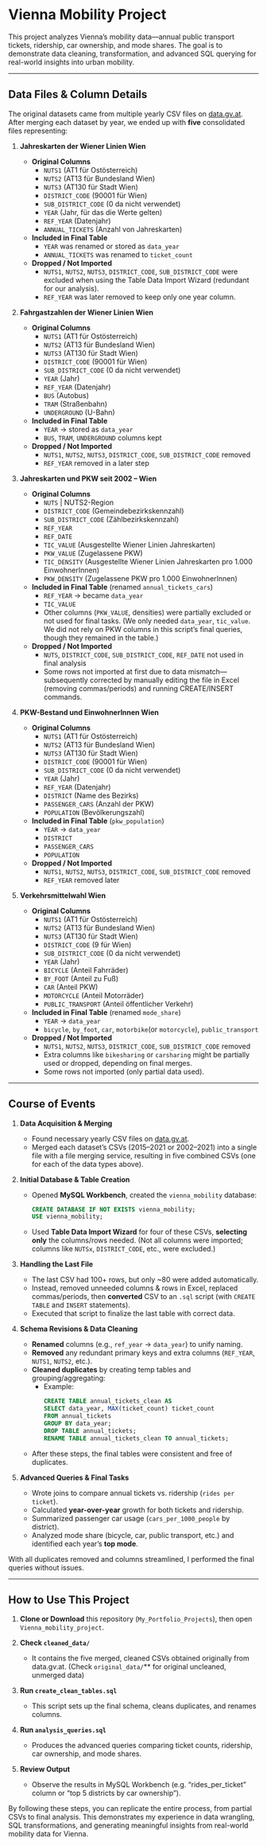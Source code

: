 # Vienna Mobility Project

This project analyzes Vienna’s mobility data—annual public transport tickets, ridership, car ownership, and mode shares. The goal is to demonstrate data cleaning, transformation, and advanced SQL querying for real-world insights into urban mobility.

---

## Data Files & Column Details

The original datasets came from multiple yearly CSV files on [data.gv.at](https://www.data.gv.at/). After merging each dataset by year, we ended up with **five** consolidated files representing:

1. **Jahreskarten der Wiener Linien Wien**  
   - **Original Columns**  
     - `NUTS1` (AT1 für Ostösterreich)  
     - `NUTS2` (AT13 für Bundesland Wien)  
     - `NUTS3` (AT130 für Stadt Wien)  
     - `DISTRICT_CODE` (90001 für Wien)  
     - `SUB_DISTRICT_CODE` (0 da nicht verwendet)  
     - `YEAR` (Jahr, für das die Werte gelten)  
     - `REF_YEAR` (Datenjahr)  
     - `ANNUAL_TICKETS` (Anzahl von Jahreskarten)  
   - **Included in Final Table**  
     - `YEAR` was renamed or stored as `data_year`  
     - `ANNUAL_TICKETS` was renamed to `ticket_count`  
   - **Dropped / Not Imported**  
     - `NUTS1`, `NUTS2`, `NUTS3`, `DISTRICT_CODE`, `SUB_DISTRICT_CODE` were excluded when using the Table Data Import Wizard (redundant for our analysis).  
     - `REF_YEAR` was later removed to keep only one year column.

2. **Fahrgastzahlen der Wiener Linien Wien**  
   - **Original Columns**  
     - `NUTS1` (AT1 für Ostösterreich)  
     - `NUTS2` (AT13 für Bundesland Wien)  
     - `NUTS3` (AT130 für Stadt Wien)  
     - `DISTRICT_CODE` (90001 für Wien)  
     - `SUB_DISTRICT_CODE` (0 da nicht verwendet)  
     - `YEAR` (Jahr)  
     - `REF_YEAR` (Datenjahr)  
     - `BUS` (Autobus)  
     - `TRAM` (Straßenbahn)  
     - `UNDERGROUND` (U-Bahn)  
   - **Included in Final Table**  
     - `YEAR` → stored as `data_year`  
     - `BUS`, `TRAM`, `UNDERGROUND` columns kept  
   - **Dropped / Not Imported**  
     - `NUTS1`, `NUTS2`, `NUTS3`, `DISTRICT_CODE`, `SUB_DISTRICT_CODE` removed  
     - `REF_YEAR` removed in a later step

3. **Jahreskarten und PKW seit 2002 – Wien**  
   - **Original Columns**  
     - `NUTS` | NUTS2-Region  
     - `DISTRICT_CODE` (Gemeindebezirkskennzahl)  
     - `SUB_DISTRICT_CODE` (Zählbezirkskennzahl)  
     - `REF_YEAR`  
     - `REF_DATE`  
     - `TIC_VALUE` (Ausgestellte Wiener Linien Jahreskarten)  
     - `PKW_VALUE` (Zugelassene PKW)  
     - `TIC_DENSITY` (Ausgestellte Wiener Linien Jahreskarten pro 1.000 EinwohnerInnen)  
     - `PKW_DENSITY` (Zugelassene PKW pro 1.000 EinwohnerInnen)  
   - **Included in Final Table** (renamed `annual_tickets_cars`)  
     - `REF_YEAR` → became `data_year`  
     - `TIC_VALUE` 
     - Other columns (`PKW_VALUE`, densities) were partially excluded or not used for final tasks. (We only needed `data_year`, `tic_value`. We did not rely on PKW columns in this script’s final queries, though they remained in the table.)
   - **Dropped / Not Imported**  
     - `NUTS`, `DISTRICT_CODE`, `SUB_DISTRICT_CODE`, `REF_DATE` not used in final analysis  
     - Some rows not imported at first due to data mismatch—subsequently corrected by manually editing the file in Excel (removing commas/periods) and running CREATE/INSERT commands.

4. **PKW-Bestand und EinwohnerInnen Wien**  
   - **Original Columns**  
     - `NUTS1` (AT1 für Ostösterreich)  
     - `NUTS2` (AT13 für Bundesland Wien)  
     - `NUTS3` (AT130 für Stadt Wien)  
     - `DISTRICT_CODE` (90001 für Wien)  
     - `SUB_DISTRICT_CODE` (0 da nicht verwendet)  
     - `YEAR` (Jahr)  
     - `REF_YEAR` (Datenjahr)  
     - `DISTRICT` (Name des Bezirks)  
     - `PASSENGER_CARS` (Anzahl der PKW)  
     - `POPULATION` (Bevölkerungszahl)  
   - **Included in Final Table** (`pkw_population`)  
     - `YEAR` → `data_year`  
     - `DISTRICT`  
     - `PASSENGER_CARS`  
     - `POPULATION`  
   - **Dropped / Not Imported**  
     - `NUTS1`, `NUTS2`, `NUTS3`, `DISTRICT_CODE`, `SUB_DISTRICT_CODE` removed  
     - `REF_YEAR` removed later

5. **Verkehrsmittelwahl Wien**  
   - **Original Columns**  
     - `NUTS1` (AT1 für Ostösterreich)  
     - `NUTS2` (AT13 für Bundesland Wien)  
     - `NUTS3` (AT130 für Stadt Wien)  
     - `DISTRICT_CODE` (9 für Wien)  
     - `SUB_DISTRICT_CODE` (0 da nicht verwendet)  
     - `YEAR` (Jahr)  
     - `BICYCLE` (Anteil Fahrräder)  
     - `BY_FOOT` (Anteil zu Fuß)  
     - `CAR` (Anteil PKW)  
     - `MOTORCYCLE` (Anteil Motorräder)  
     - `PUBLIC_TRANSPORT` (Anteil öffentlicher Verkehr)  
   - **Included in Final Table** (renamed `mode_share`)  
     - `YEAR` → `data_year`  
     - `bicycle`, `by_foot`, `car`, `motorbike`(or `motorcycle`), `public_transport`  
   - **Dropped / Not Imported**  
     - `NUTS1`, `NUTS2`, `NUTS3`, `DISTRICT_CODE`, `SUB_DISTRICT_CODE` removed  
     - Extra columns like `bikesharing` or `carsharing` might be partially used or dropped, depending on final merges.  
     - Some rows not imported (only partial data used).

---

## Course of Events

1. **Data Acquisition & Merging**  
   - Found necessary yearly CSV files on [data.gv.at](https://www.data.gv.at/).  
   - Merged each dataset’s CSVs (2015–2021 or 2002–2021) into a single file with a file merging service, resulting in five combined CSVs (one for each of the data types above).

2. **Initial Database & Table Creation**  
   - Opened **MySQL Workbench**, created the `vienna_mobility` database:
     ```sql
     CREATE DATABASE IF NOT EXISTS vienna_mobility;
     USE vienna_mobility;
     ```
   - Used **Table Data Import Wizard** for four of these CSVs, **selecting only** the columns/rows needed. (Not all columns were imported; columns like `NUTSx`, `DISTRICT_CODE`, etc., were excluded.)

3. **Handling the Last File**  
   - The last CSV had 100+ rows, but only ~80 were added automatically.  
   - Instead, removed unneeded columns & rows in Excel, replaced commas/periods, then **converted** CSV to an `.sql` script (with `CREATE TABLE` and `INSERT` statements).  
   - Executed that script to finalize the last table with correct data.

4. **Schema Revisions & Data Cleaning**  
   - **Renamed** columns (e.g., `ref_year` → `data_year`) to unify naming.  
   - **Removed** any redundant primary keys and extra columns (`REF_YEAR`, `NUTS1`, `NUTS2`, etc.).  
   - **Cleaned duplicates** by creating temp tables and grouping/aggregating:
     - Example: 
       ```sql
       CREATE TABLE annual_tickets_clean AS
       SELECT data_year, MAX(ticket_count) ticket_count
       FROM annual_tickets
       GROUP BY data_year;
       DROP TABLE annual_tickets;
       RENAME TABLE annual_tickets_clean TO annual_tickets;
       ```
   - After these steps, the final tables were consistent and free of duplicates.

5. **Advanced Queries & Final Tasks**  
   - Wrote joins to compare annual tickets vs. ridership (`rides per ticket`).  
   - Calculated **year-over-year** growth for both tickets and ridership.  
   - Summarized passenger car usage (`cars_per_1000_people` by district).  
   - Analyzed mode share (bicycle, car, public transport, etc.) and identified each year’s **top mode**.

With all duplicates removed and columns streamlined, I performed the final queries without issues.

---

## How to Use This Project

1. **Clone or Download** this repository (`My_Portfolio_Projects`), then open `Vienna_mobility_project`.

2. **Check `cleaned_data/`**  
   - It contains the five merged, cleaned CSVs obtained originally from data.gv.at. (Check `original_data/`** for original uncleaned, unmerged data)

3. **Run `create_clean_tables.sql`**  
   - This script sets up the final schema, cleans duplicates, and renames columns.

4. **Run `analysis_queries.sql`**  
   - Produces the advanced queries comparing ticket counts, ridership, car ownership, and mode shares.

5. **Review Output**  
   - Observe the results in MySQL Workbench (e.g. “rides_per_ticket” column or “top 5 districts by car ownership”).

By following these steps, you can replicate the entire process, from partial CSVs to final analysis. This demonstrates my experience in data wrangling, SQL transformations, and generating meaningful insights from real-world mobility data for Vienna.
